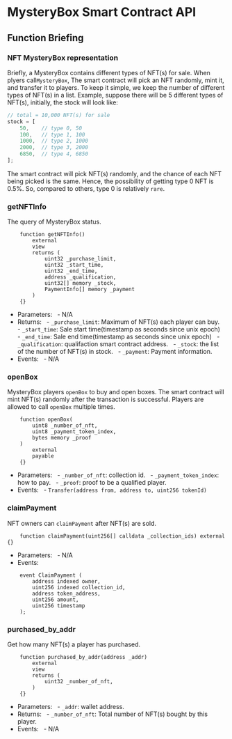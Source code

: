 # MysteryBox Smart Contract API

## Function Briefing

### NFT MysteryBox representation

Briefly, a MysteryBox contains different types of NFT(s) for sale. When plyers call`MysteryBox`, The smart contract will pick an NFT randomly, mint it, and transfer it to players.
To keep it simple, we keep the number of different types of NFT(s) in a list.
Example, suppose there will be 5 different types of NFT(s), initially, the stock will look like:

```javascript
// total = 10,000 NFT(s) for sale
stock = [
    50,    // type 0, 50
    100,   // type 1, 100
    1000,  // type 2, 1000
    2000,  // type 3, 2000
    6850,  // type 4, 6850
];
```

The smart contract will pick NFT(s) randomly, and the chance of each NFT being picked is the same. Hence, the possibility of getting type 0 NFT is 0.5%. So, compared to others, type 0 is relatively `rare`.

### getNFTInfo

The query of MysteryBox status.

```solidity
    function getNFTInfo()
        external
        view
        returns (
            uint32 _purchase_limit,
            uint32 _start_time,
            uint32 _end_time,
            address _qualification,
            uint32[] memory _stock,
            PaymentInfo[] memory _payment
        )
    {}
```

- Parameters:
  - N/A
- Returns:
  - `_purchase_limit`: Maximum of NFT(s) each player can buy.
  - `_start_time`: Sale start time(timestamp as seconds since unix epoch)
  - `_end_time`: Sale end time(timestamp as seconds since unix epoch)
  - `_qualification`: qualifaction smart contract address.
  - `_stock`: the list of the number of NFT(s) in stock.
  - `_payment`: Payment information.
- Events:
  - N/A

### openBox

MysteryBox players `openBox` to buy and open boxes. The smart contract will mint NFT(s) randomly after the transaction is successful. Players are allowed to call `openBox` multiple times.

```solidity
    function openBox(
        uint8 _number_of_nft,
        uint8 _payment_token_index,
        bytes memory _proof
    )
        external
        payable
    {}
```

- Parameters:
  - `_number_of_nft`: collection id.
  - `_payment_token_index`: how to pay.
  - `_proof`: proof to be a qualified player.
- Events:
  - `Transfer(address from, address to, uint256 tokenId)`

### claimPayment

NFT owners can `claimPayment` after NFT(s) are sold.

```solidity
    function claimPayment(uint256[] calldata _collection_ids) external {}
```

- Parameters:
  - N/A
- Events:

```solidity
    event ClaimPayment (
        address indexed owner,
        uint256 indexed collection_id,
        address token_address,
        uint256 amount,
        uint256 timestamp
    );
```

### purchased_by_addr

Get how many NFT(s) a player has purchased.

```solidity
    function purchased_by_addr(address _addr)
        external
        view
        returns (
            uint32 _number_of_nft,
        )
    {}
```

- Parameters:
  - `_addr`: wallet address.
- Returns:
  - `_number_of_nft`: Total number of NFT(s) bought by this player.
- Events:
  - N/A